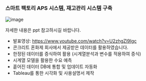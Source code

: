 ### 스마트 팩토리 APS 시스템, 재고관리 시스템 구축

![image](https://user-images.githubusercontent.com/96767467/168734234-0495ba1f-bc34-441f-8608-a26c13b8b066.png)

자세한 내용은 ppt 참고하시길 바랍니다.
- 발표영상: https://www.youtube.com/watch?v=U2zhgZl9Igc
- 콘크리트 혼화제 회사에서 제공받은 데이터를 활용하였습니다.
- 한정된 데이터를 증식하여 활용 (시계열분석과 변수를 적용하여 증식)
- 시계열 모델을 활용한 수요 예측
- 흩어진 데이터 DB에 통합 및 업데이트 자동화
- Tableau를 통한 시각화 및 사용설명서 제작

